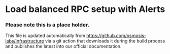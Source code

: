 # Load balanced RPC setup with Alerts

### Please note this is a place holder.
This file is updated automatically from https://github.com/osmosis-labs/infrastructure via a git action that downloads it during the build process and publishes the latest into our official documentation.
